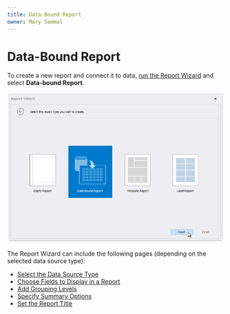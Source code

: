 ```yaml
---
title: Data-Bound Report
owner: Mary Sammal
---
```

# Data-Bound Report

To create a new report and connect it to data, [run the Report Wizard](xref:4254) and select **Data-bound Report**.

![eurd-win-report-wizard](../../../../../images/eurd-win-report-wizard.png)

The Report Wizard can include the following pages (depending on the selected data source type):

* [Select the Data Source Type](report-wizard\data-bound-report\select-the-data-source-type.md)
* [Choose Fields to Display in a Report](report-designer\report-designer-for-winforms\report-designer-tools\report-wizard\data-bound-report\choose-fields-to-display-in-a-report.md)
* [Add Grouping Levels](report-designer\report-designer-for-winforms\report-designer-tools\report-wizard\data-bound-report\add-grouping-levels.md)
* [Specify Summary Options](report-designer\report-designer-for-winforms\report-designer-tools\report-wizard\data-bound-report\specify-summary-options.md)
* [Set the Report Title](report-wizard\data-bound-report\set-the-report-title.md)